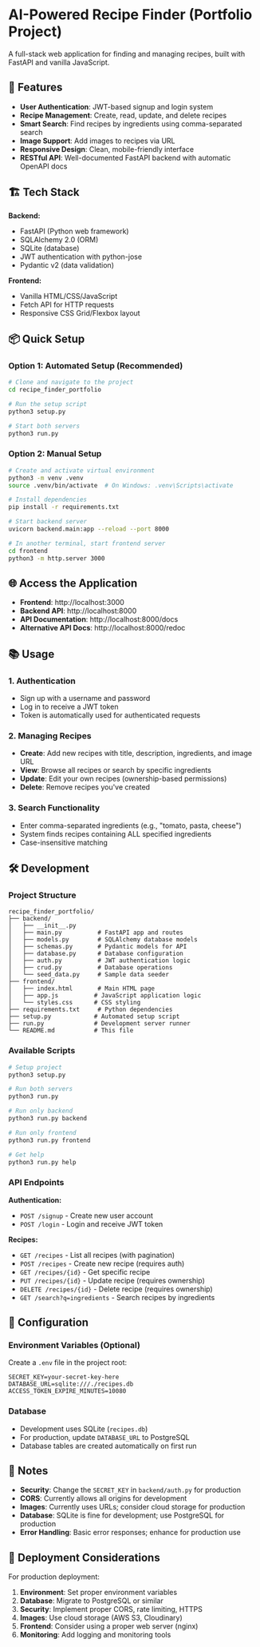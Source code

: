 # AI-Powered Recipe Finder (Portfolio Project)

A full-stack web application for finding and managing recipes, built with FastAPI and vanilla JavaScript.

## 🚀 Features

- **User Authentication**: JWT-based signup and login system
- **Recipe Management**: Create, read, update, and delete recipes
- **Smart Search**: Find recipes by ingredients using comma-separated search
- **Image Support**: Add images to recipes via URL
- **Responsive Design**: Clean, mobile-friendly interface
- **RESTful API**: Well-documented FastAPI backend with automatic OpenAPI docs

## 🏗️ Tech Stack

**Backend:**
- FastAPI (Python web framework)
- SQLAlchemy 2.0 (ORM)
- SQLite (database)
- JWT authentication with python-jose
- Pydantic v2 (data validation)

**Frontend:**
- Vanilla HTML/CSS/JavaScript
- Fetch API for HTTP requests
- Responsive CSS Grid/Flexbox layout

## 📦 Quick Setup

### Option 1: Automated Setup (Recommended)

```bash
# Clone and navigate to the project
cd recipe_finder_portfolio

# Run the setup script
python3 setup.py

# Start both servers
python3 run.py
```

### Option 2: Manual Setup

```bash
# Create and activate virtual environment
python3 -m venv .venv
source .venv/bin/activate  # On Windows: .venv\Scripts\activate

# Install dependencies
pip install -r requirements.txt

# Start backend server
uvicorn backend.main:app --reload --port 8000

# In another terminal, start frontend server
cd frontend
python3 -m http.server 3000
```

## 🌐 Access the Application

- **Frontend**: http://localhost:3000
- **Backend API**: http://localhost:8000
- **API Documentation**: http://localhost:8000/docs
- **Alternative API Docs**: http://localhost:8000/redoc

## 📚 Usage

### 1. Authentication
- Sign up with a username and password
- Log in to receive a JWT token
- Token is automatically used for authenticated requests

### 2. Managing Recipes
- **Create**: Add new recipes with title, description, ingredients, and image URL
- **View**: Browse all recipes or search by specific ingredients
- **Update**: Edit your own recipes (ownership-based permissions)
- **Delete**: Remove recipes you've created

### 3. Search Functionality
- Enter comma-separated ingredients (e.g., "tomato, pasta, cheese")
- System finds recipes containing ALL specified ingredients
- Case-insensitive matching

## 🛠️ Development

### Project Structure
```
recipe_finder_portfolio/
├── backend/
│   ├── __init__.py
│   ├── main.py          # FastAPI app and routes
│   ├── models.py        # SQLAlchemy database models
│   ├── schemas.py       # Pydantic models for API
│   ├── database.py      # Database configuration
│   ├── auth.py          # JWT authentication logic
│   ├── crud.py          # Database operations
│   └── seed_data.py     # Sample data seeder
├── frontend/
│   ├── index.html       # Main HTML page
│   ├── app.js          # JavaScript application logic
│   └── styles.css      # CSS styling
├── requirements.txt     # Python dependencies
├── setup.py            # Automated setup script
├── run.py              # Development server runner
└── README.md           # This file
```

### Available Scripts

```bash
# Setup project
python3 setup.py

# Run both servers
python3 run.py

# Run only backend
python3 run.py backend

# Run only frontend
python3 run.py frontend

# Get help
python3 run.py help
```

### API Endpoints

**Authentication:**
- `POST /signup` - Create new user account
- `POST /login` - Login and receive JWT token

**Recipes:**
- `GET /recipes` - List all recipes (with pagination)
- `POST /recipes` - Create new recipe (requires auth)
- `GET /recipes/{id}` - Get specific recipe
- `PUT /recipes/{id}` - Update recipe (requires ownership)
- `DELETE /recipes/{id}` - Delete recipe (requires ownership)
- `GET /search?q=ingredients` - Search recipes by ingredients

## 🔧 Configuration

### Environment Variables (Optional)
Create a `.env` file in the project root:

```env
SECRET_KEY=your-secret-key-here
DATABASE_URL=sqlite:///./recipes.db
ACCESS_TOKEN_EXPIRE_MINUTES=10080
```

### Database
- Development uses SQLite (`recipes.db`)
- For production, update `DATABASE_URL` to PostgreSQL
- Database tables are created automatically on first run

## 📝 Notes

- **Security**: Change the `SECRET_KEY` in `backend/auth.py` for production
- **CORS**: Currently allows all origins for development
- **Images**: Currently uses URLs; consider cloud storage for production
- **Database**: SQLite is fine for development; use PostgreSQL for production
- **Error Handling**: Basic error responses; enhance for production use

## 🚀 Deployment Considerations

For production deployment:

1. **Environment**: Set proper environment variables
2. **Database**: Migrate to PostgreSQL or similar
3. **Security**: Implement proper CORS, rate limiting, HTTPS
4. **Images**: Use cloud storage (AWS S3, Cloudinary)
5. **Frontend**: Consider using a proper web server (nginx)
6. **Monitoring**: Add logging and monitoring tools
